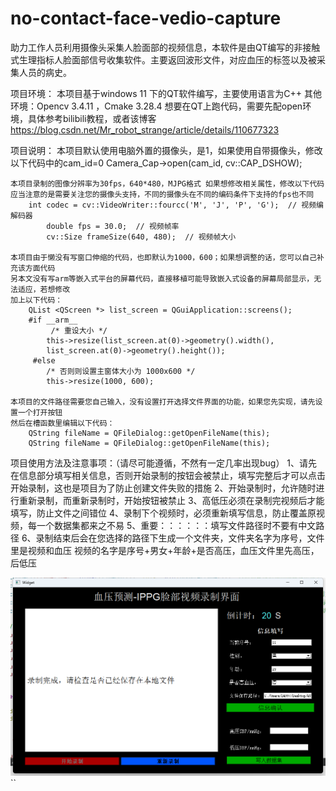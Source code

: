 # no-contact-face-vedio-capture
助力工作人员利用摄像头采集人脸面部的视频信息，本软件是由QT编写的非接触式生理指标人脸面部信号收集软件。主要返回波形文件，对应血压的标签以及被采集人员的病史。

项目环境：
	本项目基于windows 11 下的QT软件编写，主要使用语言为C++
	其他环境：Opencv 3.4.11 ，Cmake 3.28.4
	想要在QT上跑代码，需要先配open环境，具体参考bilibili教程，或者该博客	https://blog.csdn.net/Mr_robot_strange/article/details/110677323


项目说明：
	本项目默认使用电脑外置的摄像头，是1，如果使用自带摄像头，修改以下代码中的cam_id=0
		Camera_Cap->open(cam_id, cv::CAP_DSHOW);

	本项目录制的图像分辨率为30fps，640*480，MJPG格式 如果想修改相关属性，修改以下代码
	应当注意的是需要关注您的摄像头支持，不同的摄像头在不同的编码条件下支持的fps也不同
		int codec = cv::VideoWriter::fourcc('M', 'J', 'P', 'G');  // 视频编解码器
        	double fps = 30.0;  // 视频帧率
        	cv::Size frameSize(640, 480);  // 视频帧大小
	
	本项目由于懒没有写窗口伸缩的代码，也即默认为1000，600；如果想调整的话，您可以自己补充该方面代码
	另本文没有写arm等嵌入式平台的屏幕代码，直接移植可能导致嵌入式设备的屏幕局部显示，无法适应，若想修改
	加上以下代码：
		QList <QScreen *> list_screen = QGuiApplication::screens();
		#if __arm__
			 /* 重设大小 */
			this->resize(list_screen.at(0)->geometry().width(),
			list_screen.at(0)->geometry().height());
		 #else
			/* 否则则设置主窗体大小为 1000x600 */
			this->resize(1000, 600);
	
	本项目的文件路径需要您自己输入，没有设置打开选择文件界面的功能，如果您先实现，请先设置一个打开按钮
	然后在槽函数里编辑以下代码：
		QString fileName = QFileDialog::getOpenFileName(this);
		QString fileName = QFileDialog::getOpenFileName(this);


项目使用方法及注意事项：（请尽可能遵循，不然有一定几率出现bug）
	1、请先在信息部分填写相关信息，否则开始录制的按钮会被禁止，填写完整后才可以点击开始录制，这也是项目为了防止创建文件失败的措施
	2、开始录制时，允许随时进行重新录制，而重新录制时，开始按钮被禁止
	3、高低压必须在录制完视频后才能填写，防止文件之间错位
	4、录制下个视频时，必须重新填写信息，防止覆盖原视频，每一个数据集都来之不易
	5、重要：：：：：：填写文件路径时不要有中文路径
	6、录制结束后会在您选择的路径下生成一个文件夹，文件夹名字为序号，文件里是视频和血压
		视频的名字是序号+男女+年龄+是否高压，血压文件里先高压，后低压

  ![Example Image](效果图1.jpg)``

